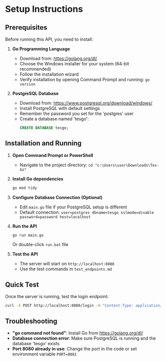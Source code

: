 # Setup Instructions

## Prerequisites

Before running this API, you need to install:

1. **Go Programming Language**
   - Download from: https://golang.org/dl/
   - Choose the Windows installer for your system (64-bit recommended)
   - Follow the installation wizard
   - Verify installation by opening Command Prompt and running: `go version`

2. **PostgreSQL Database**
   - Download from: https://www.postgresql.org/download/windows/
   - Install PostgreSQL with default settings
   - Remember the password you set for the 'postgres' user
   - Create a database named 'tesgo':
     ```sql
     CREATE DATABASE tesgo;
     ```

## Installation and Running

1. **Open Command Prompt or PowerShell**
   - Navigate to the project directory: `cd "c:\Users\user\Downloads\Tes-Go"`

2. **Install Go dependencies**
   ```bash
   go mod tidy
   ```

3. **Configure Database Connection (Optional)**
   - Edit `main.go` file if your PostgreSQL setup is different
   - Default connection: `user=postgres dbname=tesgo sslmode=disable password=password host=localhost`

4. **Run the API**
   ```bash
   go run main.go
   ```
   
   Or double-click `run.bat` file

5. **Test the API**
   - The server will start on `http://localhost:8080`
   - Use the test commands in `test_endpoints.md`

## Quick Test

Once the server is running, test the login endpoint:

```bash
curl -X POST http://localhost:8080/login -H "Content-Type: application/json" -d "{\"card_number\":\"1234567890\",\"password\":\"password123\"}"
```

## Troubleshooting

- **"go command not found"**: Install Go from https://golang.org/dl/
- **Database connection error**: Make sure PostgreSQL is running and the database 'tesgo' exists
- **Port 8080 already in use**: Change the port in the code or set environment variable `PORT=8081`
